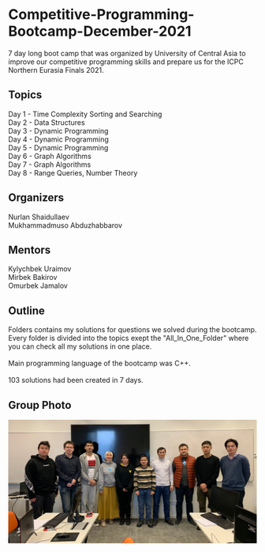 # Competitive-Programming-Bootcamp-December-2021
7 day long boot camp that was organized by University of Central Asia to improve our competitive programming skills and prepare us for the ICPC Northern Eurasia Finals 2021.

## Topics

Day 1 - Time Complexity Sorting and Searching <br />
Day 2 - Data Structures <br />
Day 3 - Dynamic Programming <br />
Day 4 - Dynamic Programming <br />
Day 5 - Dynamic Programming <br />
Day 6 - Graph Algorithms <br />
Day 7 - Graph Algorithms <br />
Day 8 - Range Queries, Number Theory <br />

## Organizers
Nurlan Shaidullaev <br />
Mukhammadmuso Abduzhabbarov <br />

## Mentors
Kylychbek Uraimov  <br />
Mirbek Bakirov  <br />
Omurbek Jamalov  <br />

## Outline
Folders contains my solutions for questions we solved during the bootcamp. Every folder is divided into the topics exept the "All_In_One_Folder" where you can check all my solutions in one place.
<br />
<br />
Main programming language of the bootcamp was C++.
<br />
<br />
103 solutions had been created in 7 days.



## Group Photo
![](img.jpg)
